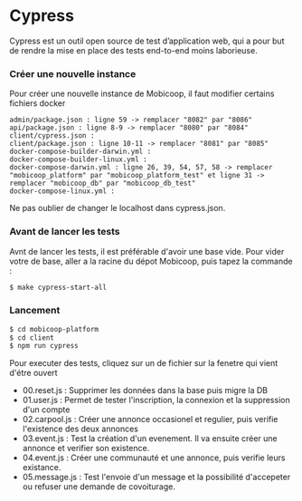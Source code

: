 # Cypress
Cypress est un outil open source de test d’application web, qui a pour but de rendre la mise en place des tests end-to-end moins laborieuse.

### Créer une nouvelle instance
Pour créer une nouvelle instance de Mobicoop, il faut modifier certains fichiers docker
```
admin/package.json : ligne 59 -> remplacer "8082" par "8086"
api/package.json : ligne 8-9 -> remplacer "8080" par "8084"
client/cypress.json :
client/package.json : ligne 10-11 -> remplacer "8081" par "8085"
docker-compose-builder-darwin.yml :
docker-compose-builder-linux.yml :
docker-compose-darwin.yml : ligne 26, 39, 54, 57, 58 -> remplacer "mobicoop_platform" par "mobicoop_platform_test" et ligne 31 -> remplacer "mobicoop_db" par "mobicoop_db_test"
docker-compose-linux.yml :
```
Ne pas oublier de changer le localhost dans cypress.json.

### Avant de lancer les tests
Avnt de lancer les tests, il est préférable d'avoir une base vide.
Pour vider votre de base, aller a la racine du dépot Mobicoop, puis tapez la commande : 
```sh
$ make cypress-start-all
```
### Lancement
```sh
$ cd mobicoop-platform
$ cd client
$ npm run cypress
```
Pour executer des tests, cliquez sur un de fichier sur la fenetre qui vient d'étre ouvert
  - 00.reset.js : Supprimer les données dans la base puis migre la DB
  - 01.user.js : Permet de tester l'inscription, la connexion et la suppression d'un compte
  - 02.carpool.js : Créer une annonce occasionel et regulier, puis verifie l'existence des deux annonces
  - 03.event.js : Test la création d'un evenement. Il va ensuite créer une annonce et verifier son existence.
  - 04.event.js : Créer une communauté et une annonce, puis verifie leurs existance.
  - 05.message.js : Test l'envoie d'un message et la possibilité d'accepeter ou refuser une demande de covoiturage. 

<!-- script : make force-drop-db && make db-migrate && cd client && npm run cypress -->